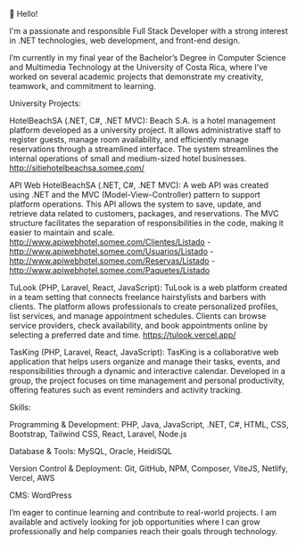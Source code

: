 👋 Hello!

I'm a passionate and responsible Full Stack Developer with a strong interest in .NET technologies, web development, and front-end design.

I’m currently in my final year of the Bachelor’s Degree in Computer Science and Multimedia Technology at the University of Costa Rica, where I’ve worked on several academic projects that demonstrate my creativity, teamwork, and commitment to learning.


University Projects:

HotelBeachSA (.NET, C#, .NET MVC): 
Beach S.A. is a hotel management platform developed as a university project. It allows administrative staff to register guests, manage room availability, and efficiently manage reservations through a streamlined interface. The system streamlines the internal operations of small and medium-sized hotel businesses. http://sitiehotelbeachsa.somee.com/

API Web HotelBeachSA (.NET, C#, .NET MVC): 
A web API was created using .NET and the MVC (Model-View-Controller) pattern to support platform operations. This API allows the system to save, update, and retrieve data related to customers, packages, and reservations. The MVC structure facilitates the separation of responsibilities in the code, making it easier to maintain and scale. http://www.apiwebhotel.somee.com/Clientes/Listado - http://www.apiwebhotel.somee.com/Usuarios/Listado - http://www.apiwebhotel.somee.com/Reservas/Listado - http://www.apiwebhotel.somee.com/Paquetes/Listado

TuLook (PHP, Laravel, React, JavaScript): 
TuLook is a web platform created in a team setting that connects freelance hairstylists and barbers with clients. The platform allows professionals to create personalized profiles, list services, and manage appointment schedules. Clients can browse service providers, check availability, and book appointments online by selecting a preferred date and time. https://tulook.vercel.app/

TasKing (PHP, Laravel, React, JavaScript):
TasKing is a collaborative web application that helps users organize and manage their tasks, events, and responsibilities through a dynamic and interactive calendar. Developed in a group, the project focuses on time management and personal productivity, offering features such as event reminders and activity tracking.

Skills:

Programming & Development: PHP, Java, JavaScript, .NET, C#, HTML, CSS, Bootstrap, Tailwind CSS, React, Laravel, Node.js

Database & Tools: MySQL, Oracle, HeidiSQL

Version Control & Deployment: Git, GitHub, NPM, Composer, ViteJS, Netlify, Vercel, AWS

CMS: WordPress

I’m eager to continue learning and contribute to real-world projects. I am available and actively looking for job opportunities where I can grow professionally and help companies reach their goals through technology.
